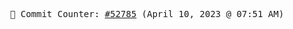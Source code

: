 <p align="center">
    <samp>
        📮 Commit Counter: <a href="https://github.com/Javascript-void0/Javascript-void0/commits/main">#52785</a> (April 10, 2023 @ 07:51 AM)
    </samp>
</p>